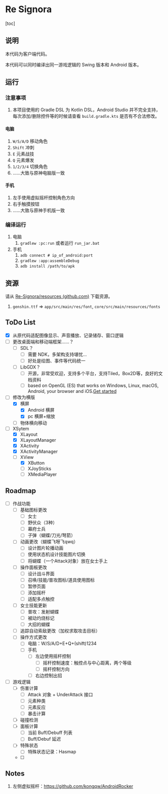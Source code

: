 # Re Signora

[toc]

## 说明

本代码为客户端代码。

本代码可以同时编译出同一游戏逻辑的 Swing 版本和 Android 版本。

## 运行

### 注意事项

1. 本项目使用的 Gradle DSL 为 Kotlin DSL，Android Studio 并不完全支持，每次添加/删除控件等的时候请查看 `build.gradle.kts` 是否有不合法修改。

#### 电脑

1. `W/S/A/D` 移动角色
2. `Shift` 冲刺
3. `E` 元素战技
4. `Q` 元素爆发
5. `1/2/3/4` 切换角色
6. ……大致与原神电脑版一致

#### 手机

1. 左手使用虚拟摇杆控制角色方向
2. 右手触摸按钮
3. ……大致与原神手机版一致

### 编译运行

1. 电脑
   1. `gradlew :pc:run` 或者运行 `run_jar.bat`
2. 手机
   1. `adb connect # ip_of_android:port`
   2. `gradlew :app:assembleDebug`
   3. `adb install /path/to/apk`

## 资源

请从 [Re-Signora/resources (github.com)](https://github.com/Re-Signora/resources) 下载资源。

1. `genshin.ttf` => `app/src/main/res/font`, `core/src/main/resources/fonts`

## ToDo List

- [x] 从原代码适配图像显示、声音播放、记录储存、窗口逻辑
- [ ] 更改桌面端和移动端框架……？
  - [ ] SDL？
    - [ ] 需要 NDK，多架构支持堪忧...
    - [ ] 好处是绘图、事件等代码统一
  - [ ] LibGDX？
    - [ ] 开源，非常受欢迎，支持多个平台，支持Tiled，Box2D等，良好的文档资料
    - [ ] based on OpenGL (ES) that works on Windows, Linux, macOS, Android, your browser and iOS.[Get started](https://libgdx.com/dev/)
- [ ] 修改为横版
  - [x] 横屏
    - [x] Android 横屏
    - [x] pc 横屏+缩放
  - [ ] 物体横向移动
- [ ] XSytem
  - [x] XLayout
  - [x] XLayoutManager
  - [x] XActivity
  - [x] XActivityManager
  - [ ] XView
    - [x] XButton
    - [ ] XJoySticks
    - [ ] XMediaPlayer

## Roadmap

- [ ] 作战功能
  - [ ] 基础图标更改
    - [ ] 女士
    - [ ] 野伏众（3种）
    - [ ] 幕府士兵
    - [ ] 子弹（蝴蝶/刀光/弩箭）
  - [ ] 动画更改（蝴蝶飞呀飞qwq）
    - [ ] 设计图片轮播动画
    - [ ] 使用状态机设计技能图片切换
    - [ ] 将蝴蝶（一个Attack对象）放在女士手上
  - [ ] 操作面板更改
    - [ ] 设计战斗界面
    - [ ] 召唤/技能/普攻图标/道具使用图标
    - [ ] 暂停页面
    - [ ] 添加摇杆
    - [ ] 适配多点触控
  - [ ] 女士技能更新
    - [ ] 普攻：发射蝴蝶
    - [ ] 被动灼烧标记
    - [ ] 大招的蝴蝶
  - [ ] 追踪自动索敌更改（加权求取攻击目标）
  - [ ] 操作方式更改
    - [ ] 电脑：W/S/A/D+E+Q+(shift)1234
    - [ ] 手机
      - [ ] 左边使用摇杆控制
        - [ ] 摇杆控制速度：触控点与中心距离，两个等级
        - [ ] 摇杆控制方向
      - [ ] 右边控制出招
- [ ] 游戏逻辑
  - [ ] 伤害计算
    - [ ] Attack 对象 + UnderAttack 接口
    - [ ] 元素种类
    - [ ] 元素反应
    - [ ] 暴击计算
  - [ ] 碰撞检测
  - [ ] 面板计算
    - [ ] 当前 Buff/Debuff 列表
    - [ ] Buff/Debuf 延迟
  - [ ] 特殊状态
    - [ ] 特殊状态记录：Hasmap
  - [ ] 

## Notes

1. 左侧虚拟摇杆：https://github.com/kongqw/AndroidRocker

